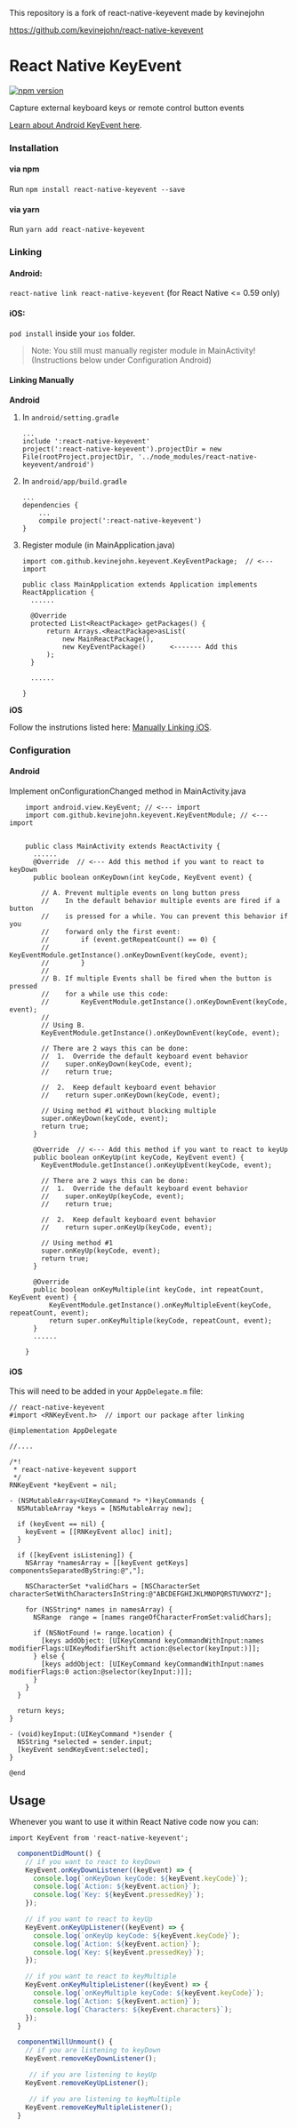 This repository is a fork of react-native-keyevent made by kevinejohn

https://github.com/kevinejohn/react-native-keyevent

# React Native KeyEvent

[![npm version](https://badge.fury.io/js/react-native-keyevent.svg)](http://badge.fury.io/js/react-native-keyevent)

Capture external keyboard keys or remote control button events

[Learn about Android KeyEvent here](https://developer.android.com/reference/android/view/KeyEvent.html).


### Installation

#### via npm

Run `npm install react-native-keyevent --save`

#### via yarn

Run `yarn add react-native-keyevent`

### Linking

#### Android:

`react-native link react-native-keyevent` (for React Native <= 0.59 only)

#### iOS:

 `pod install`  inside your `ios` folder.

> Note: You still must manually register module in MainActivity! (Instructions below under Configuration Android)


#### Linking Manually

**Android**

1. In `android/setting.gradle`

    ```
    ...
    include ':react-native-keyevent'
    project(':react-native-keyevent').projectDir = new File(rootProject.projectDir, '../node_modules/react-native-keyevent/android')
    ```

2. In `android/app/build.gradle`

    ```
    ...
    dependencies {
        ...
        compile project(':react-native-keyevent')
    }
    ```

3. Register module (in MainApplication.java)

    ```
    import com.github.kevinejohn.keyevent.KeyEventPackage;  // <--- import

    public class MainApplication extends Application implements ReactApplication {
      ......

      @Override
      protected List<ReactPackage> getPackages() {
          return Arrays.<ReactPackage>asList(
              new MainReactPackage(),
              new KeyEventPackage()      <------- Add this
          );
      }

      ......

    }
    ```

**iOS**

Follow the instrutions listed here: [Manually Linking iOS](https://facebook.github.io/react-native/docs/linking-libraries-ios#manual-linking).

### Configuration

#### Android

Implement onConfigurationChanged method in MainActivity.java

```
    import android.view.KeyEvent; // <--- import
    import com.github.kevinejohn.keyevent.KeyEventModule; // <--- import


    public class MainActivity extends ReactActivity {
      ......
      @Override  // <--- Add this method if you want to react to keyDown
      public boolean onKeyDown(int keyCode, KeyEvent event) {

        // A. Prevent multiple events on long button press
        //    In the default behavior multiple events are fired if a button
        //    is pressed for a while. You can prevent this behavior if you
        //    forward only the first event:
        //        if (event.getRepeatCount() == 0) {
        //            KeyEventModule.getInstance().onKeyDownEvent(keyCode, event);
        //        }
        //
        // B. If multiple Events shall be fired when the button is pressed
        //    for a while use this code:
        //        KeyEventModule.getInstance().onKeyDownEvent(keyCode, event);
        //
        // Using B.
        KeyEventModule.getInstance().onKeyDownEvent(keyCode, event);

        // There are 2 ways this can be done:
        //  1.  Override the default keyboard event behavior
        //    super.onKeyDown(keyCode, event);
        //    return true;

        //  2.  Keep default keyboard event behavior
        //    return super.onKeyDown(keyCode, event);

        // Using method #1 without blocking multiple
        super.onKeyDown(keyCode, event);
        return true;
      }

      @Override  // <--- Add this method if you want to react to keyUp
      public boolean onKeyUp(int keyCode, KeyEvent event) {
        KeyEventModule.getInstance().onKeyUpEvent(keyCode, event);

        // There are 2 ways this can be done:
        //  1.  Override the default keyboard event behavior
        //    super.onKeyUp(keyCode, event);
        //    return true;

        //  2.  Keep default keyboard event behavior
        //    return super.onKeyUp(keyCode, event);

        // Using method #1
        super.onKeyUp(keyCode, event);
        return true;
      }

      @Override
      public boolean onKeyMultiple(int keyCode, int repeatCount, KeyEvent event) {
          KeyEventModule.getInstance().onKeyMultipleEvent(keyCode, repeatCount, event);
          return super.onKeyMultiple(keyCode, repeatCount, event);
      }
      ......

    }
```

#### iOS

This will need to be added in your `AppDelegate.m` file:

```objc
// react-native-keyevent
#import <RNKeyEvent.h>  // import our package after linking

@implementation AppDelegate

//....

/*!
 * react-native-keyevent support
 */
RNKeyEvent *keyEvent = nil;

- (NSMutableArray<UIKeyCommand *> *)keyCommands {
  NSMutableArray *keys = [NSMutableArray new];

  if (keyEvent == nil) {
    keyEvent = [[RNKeyEvent alloc] init];
  }

  if ([keyEvent isListening]) {
    NSArray *namesArray = [[keyEvent getKeys] componentsSeparatedByString:@","];

    NSCharacterSet *validChars = [NSCharacterSet characterSetWithCharactersInString:@"ABCDEFGHIJKLMNOPQRSTUVWXYZ"];

    for (NSString* names in namesArray) {
      NSRange  range = [names rangeOfCharacterFromSet:validChars];

      if (NSNotFound != range.location) {
        [keys addObject: [UIKeyCommand keyCommandWithInput:names modifierFlags:UIKeyModifierShift action:@selector(keyInput:)]];
      } else {
        [keys addObject: [UIKeyCommand keyCommandWithInput:names modifierFlags:0 action:@selector(keyInput:)]];
      }
    }
  }

  return keys;
}

- (void)keyInput:(UIKeyCommand *)sender {
  NSString *selected = sender.input;
  [keyEvent sendKeyEvent:selected];
}

@end
```

## Usage

Whenever you want to use it within React Native code now you can:

`import KeyEvent from 'react-native-keyevent';`

```javascript
  componentDidMount() {
    // if you want to react to keyDown
    KeyEvent.onKeyDownListener((keyEvent) => {
      console.log(`onKeyDown keyCode: ${keyEvent.keyCode}`);
      console.log(`Action: ${keyEvent.action}`);
      console.log(`Key: ${keyEvent.pressedKey}`);
    });

    // if you want to react to keyUp
    KeyEvent.onKeyUpListener((keyEvent) => {
      console.log(`onKeyUp keyCode: ${keyEvent.keyCode}`);
      console.log(`Action: ${keyEvent.action}`);
      console.log(`Key: ${keyEvent.pressedKey}`);
    });

    // if you want to react to keyMultiple
    KeyEvent.onKeyMultipleListener((keyEvent) => {
      console.log(`onKeyMultiple keyCode: ${keyEvent.keyCode}`);
      console.log(`Action: ${keyEvent.action}`);
      console.log(`Characters: ${keyEvent.characters}`);
    });
  }

  componentWillUnmount() {
    // if you are listening to keyDown
    KeyEvent.removeKeyDownListener();

     // if you are listening to keyUp
    KeyEvent.removeKeyUpListener();

     // if you are listening to keyMultiple
    KeyEvent.removeKeyMultipleListener();
  }
```
